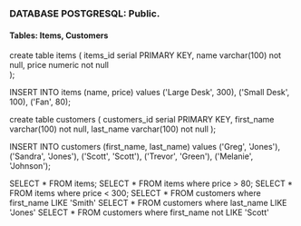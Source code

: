 ### DATABASE POSTGRESQL: Public.

#### Tables: Items, Customers

create table items (
	items_id serial PRIMARY KEY,
	name varchar(100) not null,
	price numeric not null	
);

INSERT INTO items (name, price)
values ('Large Desk', 300),
		('Small Desk', 100),
		('Fan', 80);
		

create table customers (
	customers_id serial PRIMARY KEY,
	first_name varchar(100) not null,
	last_name varchar(100) not null
);

INSERT INTO customers (first_name, last_name)
values ('Greg', 'Jones'),
		('Sandra', 'Jones'),
		('Scott', 'Scott'),
		('Trevor', 'Green'),
		('Melanie', 'Johnson');



SELECT * FROM items;
SELECT * FROM items where price > 80;
SELECT * FROM items where price < 300;
SELECT * FROM customers where first_name LIKE 'Smith'
SELECT * FROM customers where last_name LIKE 'Jones'
SELECT * FROM customers where first_name not LIKE 'Scott'